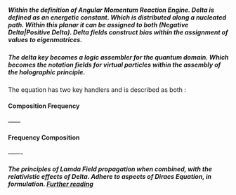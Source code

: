 
##### Within the definition of Angular Momentum Reaction Engine. Delta is defined as an energetic constant. Which is distributed along a nucleated path. Within this planar it can be assigned to both (Negative Delta|Positive Delta). Delta fields construct bias within the assignment of values to eigenmatrices.

##### The delta key becomes a logic assembler for the quantum domain. Which becomes the notation fields for virtual particles within the assembly of the holographic principle.  
The equation has two key handlers and is described as both :

#### Composition Frequency 
——
#### Frequency Composition

——- 

##### The principles of Lamda Field propagation when combined, with the relativistic effects of Delta. Adhere to aspects of Diracs Equation, in formulation. [Further reading](https://en.m.wikipedia.org/wiki/Dirac_equation)
